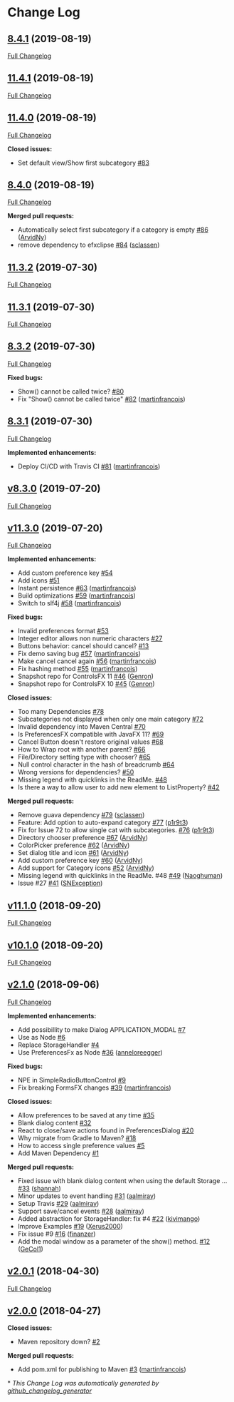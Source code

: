 # Change Log

## [8.4.1](https://github.com/dlsc-software-consulting-gmbh/PreferencesFX/tree/8.4.1) (2019-08-19)
[Full Changelog](https://github.com/dlsc-software-consulting-gmbh/PreferencesFX/compare/11.4.1...8.4.1)

## [11.4.1](https://github.com/dlsc-software-consulting-gmbh/PreferencesFX/tree/11.4.1) (2019-08-19)
[Full Changelog](https://github.com/dlsc-software-consulting-gmbh/PreferencesFX/compare/11.4.0...11.4.1)

## [11.4.0](https://github.com/dlsc-software-consulting-gmbh/PreferencesFX/tree/11.4.0) (2019-08-19)
[Full Changelog](https://github.com/dlsc-software-consulting-gmbh/PreferencesFX/compare/8.4.0...11.4.0)

**Closed issues:**

- Set default view/Show first subcategory [\#83](https://github.com/dlsc-software-consulting-gmbh/PreferencesFX/issues/83)

## [8.4.0](https://github.com/dlsc-software-consulting-gmbh/PreferencesFX/tree/8.4.0) (2019-08-19)
[Full Changelog](https://github.com/dlsc-software-consulting-gmbh/PreferencesFX/compare/11.3.2...8.4.0)

**Merged pull requests:**

- Automatically select first subcategory if a category is empty [\#86](https://github.com/dlsc-software-consulting-gmbh/PreferencesFX/pull/86) ([ArvidNy](https://github.com/ArvidNy))
- remove dependency to efxclipse [\#84](https://github.com/dlsc-software-consulting-gmbh/PreferencesFX/pull/84) ([sclassen](https://github.com/sclassen))

## [11.3.2](https://github.com/dlsc-software-consulting-gmbh/PreferencesFX/tree/11.3.2) (2019-07-30)
[Full Changelog](https://github.com/dlsc-software-consulting-gmbh/PreferencesFX/compare/11.3.1...11.3.2)

## [11.3.1](https://github.com/dlsc-software-consulting-gmbh/PreferencesFX/tree/11.3.1) (2019-07-30)
[Full Changelog](https://github.com/dlsc-software-consulting-gmbh/PreferencesFX/compare/8.3.2...11.3.1)

## [8.3.2](https://github.com/dlsc-software-consulting-gmbh/PreferencesFX/tree/8.3.2) (2019-07-30)
[Full Changelog](https://github.com/dlsc-software-consulting-gmbh/PreferencesFX/compare/8.3.1...8.3.2)

**Fixed bugs:**

- Show\(\) cannot be called twice? [\#80](https://github.com/dlsc-software-consulting-gmbh/PreferencesFX/issues/80)
- Fix "Show\(\) cannot be called twice" [\#82](https://github.com/dlsc-software-consulting-gmbh/PreferencesFX/pull/82) ([martinfrancois](https://github.com/martinfrancois))

## [8.3.1](https://github.com/dlsc-software-consulting-gmbh/PreferencesFX/tree/8.3.1) (2019-07-30)
[Full Changelog](https://github.com/dlsc-software-consulting-gmbh/PreferencesFX/compare/v8.3.0...8.3.1)

**Implemented enhancements:**

- Deploy CI/CD with Travis CI [\#81](https://github.com/dlsc-software-consulting-gmbh/PreferencesFX/pull/81) ([martinfrancois](https://github.com/martinfrancois))

## [v8.3.0](https://github.com/dlsc-software-consulting-gmbh/PreferencesFX/tree/v8.3.0) (2019-07-20)
[Full Changelog](https://github.com/dlsc-software-consulting-gmbh/PreferencesFX/compare/v11.3.0...v8.3.0)

## [v11.3.0](https://github.com/dlsc-software-consulting-gmbh/PreferencesFX/tree/v11.3.0) (2019-07-20)
[Full Changelog](https://github.com/dlsc-software-consulting-gmbh/PreferencesFX/compare/v11.1.0...v11.3.0)

**Implemented enhancements:**

- Add custom preference key [\#54](https://github.com/dlsc-software-consulting-gmbh/PreferencesFX/issues/54)
- Add icons [\#51](https://github.com/dlsc-software-consulting-gmbh/PreferencesFX/issues/51)
- Instant persistence [\#63](https://github.com/dlsc-software-consulting-gmbh/PreferencesFX/pull/63) ([martinfrancois](https://github.com/martinfrancois))
- Build optimizations [\#59](https://github.com/dlsc-software-consulting-gmbh/PreferencesFX/pull/59) ([martinfrancois](https://github.com/martinfrancois))
- Switch to slf4j [\#58](https://github.com/dlsc-software-consulting-gmbh/PreferencesFX/pull/58) ([martinfrancois](https://github.com/martinfrancois))

**Fixed bugs:**

- Invalid preferences format [\#53](https://github.com/dlsc-software-consulting-gmbh/PreferencesFX/issues/53)
- Integer editor allows non numeric characters [\#27](https://github.com/dlsc-software-consulting-gmbh/PreferencesFX/issues/27)
- Buttons behavior: cancel should cancel? [\#13](https://github.com/dlsc-software-consulting-gmbh/PreferencesFX/issues/13)
- Fix demo saving bug [\#57](https://github.com/dlsc-software-consulting-gmbh/PreferencesFX/pull/57) ([martinfrancois](https://github.com/martinfrancois))
- Make cancel cancel again [\#56](https://github.com/dlsc-software-consulting-gmbh/PreferencesFX/pull/56) ([martinfrancois](https://github.com/martinfrancois))
- Fix hashing method [\#55](https://github.com/dlsc-software-consulting-gmbh/PreferencesFX/pull/55) ([martinfrancois](https://github.com/martinfrancois))
- Snapshot repo for ControlsFX 11 [\#46](https://github.com/dlsc-software-consulting-gmbh/PreferencesFX/pull/46) ([Genron](https://github.com/Genron))
- Snapshot repo for ControlsFX 10 [\#45](https://github.com/dlsc-software-consulting-gmbh/PreferencesFX/pull/45) ([Genron](https://github.com/Genron))

**Closed issues:**

- Too many Dependencies [\#78](https://github.com/dlsc-software-consulting-gmbh/PreferencesFX/issues/78)
- Subcategories not displayed when only one main category [\#72](https://github.com/dlsc-software-consulting-gmbh/PreferencesFX/issues/72)
- Invalid dependency into Maven Central [\#70](https://github.com/dlsc-software-consulting-gmbh/PreferencesFX/issues/70)
- Is PreferencesFX compatible with JavaFX 11? [\#69](https://github.com/dlsc-software-consulting-gmbh/PreferencesFX/issues/69)
- Cancel Button doesn't restore original values [\#68](https://github.com/dlsc-software-consulting-gmbh/PreferencesFX/issues/68)
- How to Wrap root with another parent? [\#66](https://github.com/dlsc-software-consulting-gmbh/PreferencesFX/issues/66)
- File/Directory setting type with chooser? [\#65](https://github.com/dlsc-software-consulting-gmbh/PreferencesFX/issues/65)
- Null control character in the hash of breadcrumb [\#64](https://github.com/dlsc-software-consulting-gmbh/PreferencesFX/issues/64)
- Wrong versions for dependencies? [\#50](https://github.com/dlsc-software-consulting-gmbh/PreferencesFX/issues/50)
- Missing legend with quicklinks in the ReadMe. [\#48](https://github.com/dlsc-software-consulting-gmbh/PreferencesFX/issues/48)
- Is there a way to allow user to add new element to ListProperty? [\#42](https://github.com/dlsc-software-consulting-gmbh/PreferencesFX/issues/42)

**Merged pull requests:**

- Remove guava dependency [\#79](https://github.com/dlsc-software-consulting-gmbh/PreferencesFX/pull/79) ([sclassen](https://github.com/sclassen))
- Feature: Add option to auto-expand category [\#77](https://github.com/dlsc-software-consulting-gmbh/PreferencesFX/pull/77) ([p1r9t3](https://github.com/p1r9t3))
- Fix for Issue 72 to allow single cat with subcategories. [\#76](https://github.com/dlsc-software-consulting-gmbh/PreferencesFX/pull/76) ([p1r9t3](https://github.com/p1r9t3))
- Directory chooser preference [\#67](https://github.com/dlsc-software-consulting-gmbh/PreferencesFX/pull/67) ([ArvidNy](https://github.com/ArvidNy))
- ColorPicker preference [\#62](https://github.com/dlsc-software-consulting-gmbh/PreferencesFX/pull/62) ([ArvidNy](https://github.com/ArvidNy))
- Set dialog title and icon [\#61](https://github.com/dlsc-software-consulting-gmbh/PreferencesFX/pull/61) ([ArvidNy](https://github.com/ArvidNy))
- Add custom preference key [\#60](https://github.com/dlsc-software-consulting-gmbh/PreferencesFX/pull/60) ([ArvidNy](https://github.com/ArvidNy))
- Add support for Category icons [\#52](https://github.com/dlsc-software-consulting-gmbh/PreferencesFX/pull/52) ([ArvidNy](https://github.com/ArvidNy))
- Missing legend with quicklinks in the ReadMe. \#48 [\#49](https://github.com/dlsc-software-consulting-gmbh/PreferencesFX/pull/49) ([Naoghuman](https://github.com/Naoghuman))
- Issue \#27 [\#41](https://github.com/dlsc-software-consulting-gmbh/PreferencesFX/pull/41) ([SNException](https://github.com/SNException))

## [v11.1.0](https://github.com/dlsc-software-consulting-gmbh/PreferencesFX/tree/v11.1.0) (2018-09-20)
[Full Changelog](https://github.com/dlsc-software-consulting-gmbh/PreferencesFX/compare/v10.1.0...v11.1.0)

## [v10.1.0](https://github.com/dlsc-software-consulting-gmbh/PreferencesFX/tree/v10.1.0) (2018-09-20)
[Full Changelog](https://github.com/dlsc-software-consulting-gmbh/PreferencesFX/compare/v2.1.0...v10.1.0)

## [v2.1.0](https://github.com/dlsc-software-consulting-gmbh/PreferencesFX/tree/v2.1.0) (2018-09-06)
[Full Changelog](https://github.com/dlsc-software-consulting-gmbh/PreferencesFX/compare/v2.0.1...v2.1.0)

**Implemented enhancements:**

- Add possibillity to make Dialog APPLICATION\_MODAL [\#7](https://github.com/dlsc-software-consulting-gmbh/PreferencesFX/issues/7)
- Use as Node [\#6](https://github.com/dlsc-software-consulting-gmbh/PreferencesFX/issues/6)
- Replace StorageHandler [\#4](https://github.com/dlsc-software-consulting-gmbh/PreferencesFX/issues/4)
- Use PreferencesFx as Node [\#36](https://github.com/dlsc-software-consulting-gmbh/PreferencesFX/pull/36) ([anneloreegger](https://github.com/anneloreegger))

**Fixed bugs:**

- NPE in SimpleRadioButtonControl [\#9](https://github.com/dlsc-software-consulting-gmbh/PreferencesFX/issues/9)
- Fix breaking FormsFX changes [\#39](https://github.com/dlsc-software-consulting-gmbh/PreferencesFX/pull/39) ([martinfrancois](https://github.com/martinfrancois))

**Closed issues:**

- Allow preferences to be saved at any time [\#35](https://github.com/dlsc-software-consulting-gmbh/PreferencesFX/issues/35)
- Blank dialog content [\#32](https://github.com/dlsc-software-consulting-gmbh/PreferencesFX/issues/32)
- React to close/save actions found in PreferencesDialog [\#20](https://github.com/dlsc-software-consulting-gmbh/PreferencesFX/issues/20)
- Why migrate from Gradle to Maven? [\#18](https://github.com/dlsc-software-consulting-gmbh/PreferencesFX/issues/18)
- How to access single preference values [\#5](https://github.com/dlsc-software-consulting-gmbh/PreferencesFX/issues/5)
- Add Maven Dependency [\#1](https://github.com/dlsc-software-consulting-gmbh/PreferencesFX/issues/1)

**Merged pull requests:**

- Fixed issue with blank dialog content when using the default Storage … [\#33](https://github.com/dlsc-software-consulting-gmbh/PreferencesFX/pull/33) ([shannah](https://github.com/shannah))
- Minor updates to event handling [\#31](https://github.com/dlsc-software-consulting-gmbh/PreferencesFX/pull/31) ([aalmiray](https://github.com/aalmiray))
- Setup Travis [\#29](https://github.com/dlsc-software-consulting-gmbh/PreferencesFX/pull/29) ([aalmiray](https://github.com/aalmiray))
- Support save/cancel events [\#28](https://github.com/dlsc-software-consulting-gmbh/PreferencesFX/pull/28) ([aalmiray](https://github.com/aalmiray))
- Added abstraction for StorageHandler: fix \#4 [\#22](https://github.com/dlsc-software-consulting-gmbh/PreferencesFX/pull/22) ([kivimango](https://github.com/kivimango))
- Improve Examples [\#19](https://github.com/dlsc-software-consulting-gmbh/PreferencesFX/pull/19) ([Xerus2000](https://github.com/Xerus2000))
- Fix issue \#9 [\#16](https://github.com/dlsc-software-consulting-gmbh/PreferencesFX/pull/16) ([finanzer](https://github.com/finanzer))
- Add the modal window as a parameter of the show\(\) method.  [\#12](https://github.com/dlsc-software-consulting-gmbh/PreferencesFX/pull/12) ([GeCol1](https://github.com/GeCol1))

## [v2.0.1](https://github.com/dlsc-software-consulting-gmbh/PreferencesFX/tree/v2.0.1) (2018-04-30)
[Full Changelog](https://github.com/dlsc-software-consulting-gmbh/PreferencesFX/compare/v2.0.0...v2.0.1)

## [v2.0.0](https://github.com/dlsc-software-consulting-gmbh/PreferencesFX/tree/v2.0.0) (2018-04-27)
**Closed issues:**

- Maven repository down? [\#2](https://github.com/dlsc-software-consulting-gmbh/PreferencesFX/issues/2)

**Merged pull requests:**

- Add pom.xml for publishing to Maven [\#3](https://github.com/dlsc-software-consulting-gmbh/PreferencesFX/pull/3) ([martinfrancois](https://github.com/martinfrancois))



\* *This Change Log was automatically generated by [github_changelog_generator](https://github.com/skywinder/Github-Changelog-Generator)*